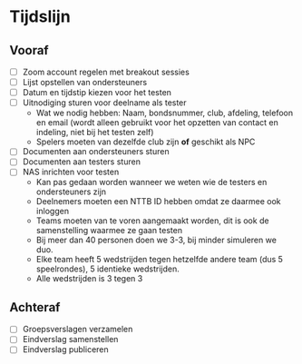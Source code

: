 # Tijdslijn

## Vooraf

- [ ] Zoom account regelen met breakout sessies
- [ ] Lijst opstellen van ondersteuners
- [ ] Datum en tijdstip kiezen voor het testen
- [ ] Uitnodiging sturen voor deelname als tester
  - Wat we nodig hebben: Naam, bondsnummer, club, afdeling, telefoon en email (wordt alleen gebruikt voor het opzetten van contact en indeling, niet bij het testen zelf) 
  - Spelers moeten van dezelfde club zijn **of** geschikt als NPC
- [ ] Documenten aan ondersteuners sturen
- [ ] Documenten aan testers sturen
- [ ] NAS inrichten voor testen
  - Kan pas gedaan worden wanneer we weten wie de testers en ondersteuners zijn
  - Deelnemers moeten een NTTB ID hebben omdat ze daarmee ook inloggen
  - Teams moeten van te voren aangemaakt worden, dit is ook de samenstelling waarmee ze gaan testen
  - Bij meer dan 40 personen doen we 3-3, bij minder simuleren we duo.
  - Elke team heeft 5 wedstrijden tegen hetzelfde andere team (dus 5 speelrondes), 5 identieke wedstrijden.
  - Alle wedstrijden is 3 tegen 3

## Achteraf

- [ ] Groepsverslagen verzamelen
- [ ] Eindverslag samenstellen
- [ ] Eindverslag publiceren
